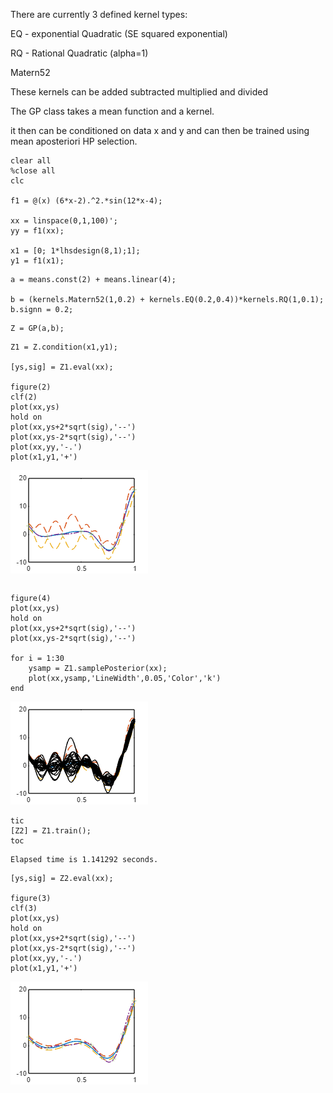 There are currently 3 defined kernel types:

EQ - exponential Quadratic (SE squared exponential)

RQ - Rational Quadratic (alpha=1)

Matern52

These kernels can be added subtracted multiplied and divided

  

The GP class takes a mean function and a kernel.

  

it then can be conditioned on data x and y and can then be trained using mean aposteriori HP selection.

```matlab:Code
clear all
%close all
clc

f1 = @(x) (6*x-2).^2.*sin(12*x-4);

xx = linspace(0,1,100)';
yy = f1(xx);

x1 = [0; 1*lhsdesign(8,1);1];
y1 = f1(x1);
```

```matlab:Code
a = means.const(2) + means.linear(4);

b = (kernels.Matern52(1,0.2) + kernels.EQ(0.2,0.4))*kernels.RQ(1,0.1);
b.signn = 0.2;
```

```matlab:Code
Z = GP(a,b);
```

```matlab:Code
Z1 = Z.condition(x1,y1);

[ys,sig] = Z1.eval(xx);

figure(2)
clf(2)
plot(xx,ys)
hold on
plot(xx,ys+2*sqrt(sig),'--')
plot(xx,ys-2*sqrt(sig),'--')
plot(xx,yy,'-.')
plot(x1,y1,'+')
```

![figure_0.png](TestGPClass_images/figure_0.png)

```matlab:Code

```

```matlab:Code
figure(4)
plot(xx,ys)
hold on
plot(xx,ys+2*sqrt(sig),'--')
plot(xx,ys-2*sqrt(sig),'--')

for i = 1:30
    ysamp = Z1.samplePosterior(xx);
    plot(xx,ysamp,'LineWidth',0.05,'Color','k')
end
```

![figure_1.png](TestGPClass_images/figure_1.png)

```matlab:Code
tic
[Z2] = Z1.train();
toc
```

```text:Output
Elapsed time is 1.141292 seconds.
```

```matlab:Code
[ys,sig] = Z2.eval(xx);

figure(3)
clf(3)
plot(xx,ys)
hold on
plot(xx,ys+2*sqrt(sig),'--')
plot(xx,ys-2*sqrt(sig),'--')
plot(xx,yy,'-.')
plot(x1,y1,'+')
```

![figure_2.png](TestGPClass_images/figure_2.png)

